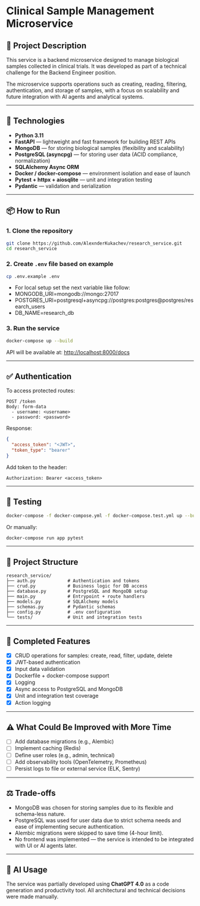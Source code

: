 
# Clinical Sample Management Microservice

## 🧪 Project Description

This service is a backend microservice designed to manage biological samples collected in clinical trials. It was developed as part of a technical challenge for the Backend Engineer position.

The microservice supports operations such as creating, reading, filtering, authentication, and storage of samples, with a focus on scalability and future integration with AI agents and analytical systems.

---

## 🚀 Technologies

- **Python 3.11**
- **FastAPI** — lightweight and fast framework for building REST APIs
- **MongoDB** — for storing biological samples (flexibility and scalability)
- **PostgreSQL (asyncpg)** — for storing user data (ACID compliance, normalization)
- **SQLAlchemy Async ORM**
- **Docker / docker-compose** — environment isolation and ease of launch
- **Pytest + httpx + aiosqlite** — unit and integration testing
- **Pydantic** — validation and serialization

---

## 📦 How to Run

### 1. Clone the repository

```bash
git clone https://github.com/AlexnderKukachev/research_service.git
cd research_service
```

### 2. Create `.env` file based on example

```bash
cp .env.example .env
```
- For local setup set the next variable like follow:
- MONGODB_URI=mongodb://mongo:27017
- POSTGRES_URI=postgresql+asyncpg://postgres:postgres@postgres/research_users
- DB_NAME=research_db

### 3. Run the service

```bash
docker-compose up --build
```

API will be available at: [http://localhost:8000/docs](http://localhost:8000/docs)

---

## ✅ Authentication

To access protected routes:

```http
POST /token
Body: form-data
  - username: <username>
  - password: <password>
```

Response:

```json
{
  "access_token": "<JWT>",
  "token_type": "bearer"
}
```

Add token to the header:

```
Authorization: Bearer <access_token>
```

---

## 🧪 Testing

```bash
docker-compose -f docker-compose.yml -f docker-compose.test.yml up --build
```

Or manually:

```bash
docker-compose run app pytest
```

---

## 📁 Project Structure

```
research_service/
├── auth.py            # Authentication and tokens
├── crud.py            # Business logic for DB access
├── database.py        # PostgreSQL and MongoDB setup
├── main.py            # Entrypoint + route handlers
├── models.py          # SQLAlchemy models
├── schemas.py         # Pydantic schemas
├── config.py          # .env configuration
└── tests/             # Unit and integration tests
```

---

## 🧠 Completed Features

- [x] CRUD operations for samples: create, read, filter, update, delete
- [x] JWT-based authentication
- [x] Input data validation
- [x] Dockerfile + docker-compose support
- [x] Logging
- [x] Async access to PostgreSQL and MongoDB
- [x] Unit and integration test coverage
- [x] Action logging

---

## ⚠️ What Could Be Improved with More Time

- [ ] Add database migrations (e.g., Alembic)
- [ ] Implement caching (Redis)
- [ ] Define user roles (e.g., admin, technical)
- [ ] Add observability tools (OpenTelemetry, Prometheus)
- [ ] Persist logs to file or external service (ELK, Sentry)

---

## ⚖️ Trade-offs

- MongoDB was chosen for storing samples due to its flexible and schema-less nature.
- PostgreSQL was used for user data due to strict schema needs and ease of implementing secure authentication.
- Alembic migrations were skipped to save time (4-hour limit).
- No frontend was implemented — the service is intended to be integrated with UI or AI agents later.

---

## 🤖 AI Usage

The service was partially developed using **ChatGPT 4.0** as a code generation and productivity tool. All architectural and technical decisions were made manually.
